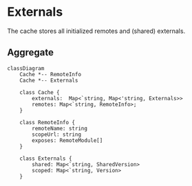 
# Externals

The cache stores all initialized remotes and (shared) externals. 

## Aggregate

```mermaid
classDiagram
    Cache *-- RemoteInfo
    Cache *-- Externals

    class Cache {
        externals:  Map<`string, Map<'string, Externals>>
        remotes: Map<`string, RemoteInfo>; 
    }

    class RemoteInfo {
        remoteName: string
        scopeUrl: string
        exposes: RemoteModule[] 
    }

    class Externals {
        shared: Map<`string, SharedVersion>
        scoped: Map<`string, Version>
    }


```